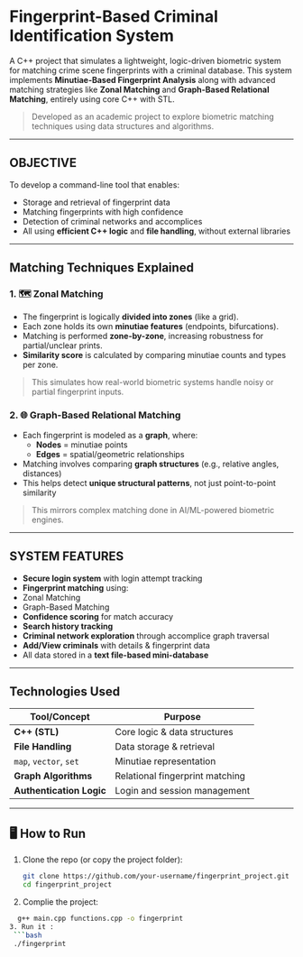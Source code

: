 #  Fingerprint-Based Criminal Identification System

A C++ project that simulates a lightweight, logic-driven biometric system for matching crime scene fingerprints with a criminal database. This system implements **Minutiae-Based Fingerprint Analysis** along with advanced matching strategies like **Zonal Matching** and **Graph-Based Relational Matching**, entirely using core C++ with STL.

>  Developed as an academic project to explore biometric matching techniques using data structures and algorithms.

---

##  OBJECTIVE

To develop a command-line tool that enables:
- Storage and retrieval of fingerprint data
- Matching fingerprints with high confidence
- Detection of criminal networks and accomplices
- All using **efficient C++ logic** and **file handling**, without external libraries

---

##   Matching Techniques Explained

### 1. 🗺️ Zonal Matching
- The fingerprint is logically **divided into zones** (like a grid).
- Each zone holds its own **minutiae features** (endpoints, bifurcations).
- Matching is performed **zone-by-zone**, increasing robustness for partial/unclear prints.
- **Similarity score** is calculated by comparing minutiae counts and types per zone.

> This simulates how real-world biometric systems handle noisy or partial fingerprint inputs.

### 2. 🌐 Graph-Based Relational Matching
- Each fingerprint is modeled as a **graph**, where:
  - **Nodes** = minutiae points
  - **Edges** = spatial/geometric relationships
- Matching involves comparing **graph structures** (e.g., relative angles, distances)
- This helps detect **unique structural patterns**, not just point-to-point similarity

> This mirrors complex matching done in AI/ML-powered biometric engines.

---

##  SYSTEM FEATURES

-  **Secure login system** with login attempt tracking
-  **Fingerprint matching** using:
  - Zonal Matching
  - Graph-Based Matching
-  **Confidence scoring** for match accuracy
-  **Search history tracking**
-  **Criminal network exploration** through accomplice graph traversal
- **Add/View criminals** with details & fingerprint data
-  All data stored in a **text file-based mini-database**

---

##  Technologies Used

| Tool/Concept          | Purpose                          |
|-----------------------|----------------------------------|
| **C++ (STL)**          | Core logic & data structures     |
| **File Handling**      | Data storage & retrieval         |
| `map`, `vector`, `set` | Minutiae representation          |
| **Graph Algorithms**   | Relational fingerprint matching  |
| **Authentication Logic** | Login and session management |

---

## 🖥️ How to Run

1. Clone the repo (or copy the project folder):
   ```bash
   git clone https://github.com/your-username/fingerprint_project.git
   cd fingerprint_project
2. Complie the project:
  ```bash
    g++ main.cpp functions.cpp -o fingerprint
3. Run it :
   ```bash
   ./fingerprint


